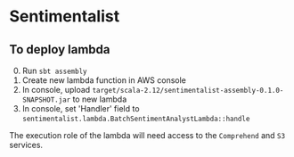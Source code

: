 # Sentimentalist

## To deploy lambda
0. Run `sbt assembly`
0. Create new lambda function in AWS console
0. In console, upload `target/scala-2.12/sentimentalist-assembly-0.1.0-SNAPSHOT.jar` to new lambda
0. In console, set 'Handler' field to `sentimentalist.lambda.BatchSentimentAnalystLambda::handle`

The execution role of the lambda will need access to the `Comprehend` and `S3` services.
